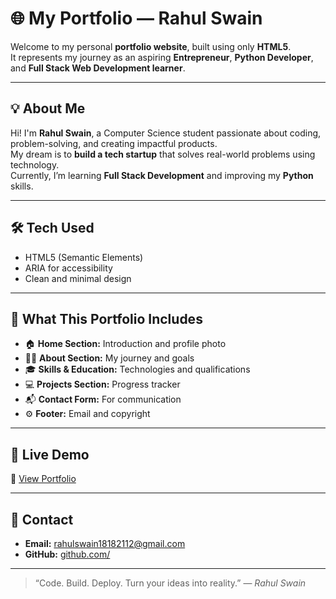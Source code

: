 # 🌐 My Portfolio — Rahul Swain

Welcome to my personal **portfolio website**, built using only **HTML5**.  
It represents my journey as an aspiring **Entrepreneur**, **Python Developer**, and **Full Stack Web Development learner**.

---

## 💡 About Me

Hi! I'm **Rahul Swain**, a Computer Science student passionate about coding, problem-solving, and creating impactful products.  
My dream is to **build a tech startup** that solves real-world problems using technology.  
Currently, I’m learning **Full Stack Development** and improving my **Python** skills.

---

## 🛠️ Tech Used

- HTML5 (Semantic Elements)
- ARIA for accessibility
- Clean and minimal design

---

## 🧠 What This Portfolio Includes

- 🏠 **Home Section:** Introduction and profile photo  
- 🙋‍♂️ **About Section:** My journey and goals  
- 🎓 **Skills & Education:** Technologies and qualifications  
- 💻 **Projects Section:** Progress tracker  
- 📬 **Contact Form:** For communication  
- ⚙️ **Footer:** Email and copyright  

---

## 🚀 Live Demo

🔗 [View Portfolio](https://<your-username>.github.io/my-portfolio/)


---

## 📧 Contact

- **Email:** [rahulswain18182112@gmail.com](mailto:rahulswain18182112@gmail.com)
- **GitHub:** [github.com/<your-username>](https://github.com/<your-username>)

---

> “Code. Build. Deploy. Turn your ideas into reality.” — *Rahul Swain*
